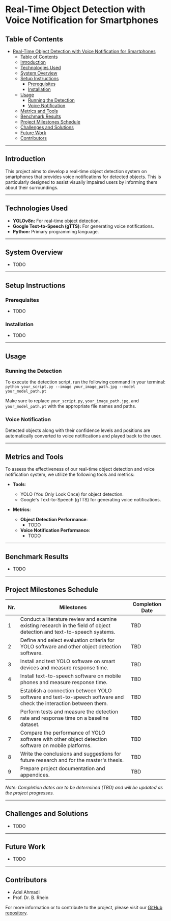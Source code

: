 # Real-Time Object Detection with Voice Notification for Smartphones

## Table of Contents
- [Real-Time Object Detection with Voice Notification for Smartphones](#real-time-object-detection-with-voice-notification-for-smartphones)
  - [Table of Contents](#table-of-contents)
  - [Introduction](#introduction)
  - [Technologies Used](#technologies-used)
  - [System Overview](#system-overview)
  - [Setup Instructions](#setup-instructions)
    - [Prerequisites](#prerequisites)
    - [Installation](#installation)
  - [Usage](#usage)
    - [Running the Detection](#running-the-detection)
    - [Voice Notification](#voice-notification)
  - [Metrics and Tools](#metrics-and-tools)
  - [Benchmark Results](#benchmark-results)
  - [Project Milestones Schedule](#project-milestones-schedule)
  - [Challenges and Solutions](#challenges-and-solutions)
  - [Future Work](#future-work)
  - [Contributors](#contributors)

---

## Introduction
This project aims to develop a real-time object detection system on smartphones that provides voice notifications for detected objects. This is particularly designed to assist visually impaired users by informing them about their surroundings.

---

## Technologies Used
- **YOLOv8n:** For real-time object detection.
- **Google Text-to-Speech (gTTS):** For generating voice notifications.
- **Python:** Primary programming language.
<!-- - **Android/iOS:** Target platforms for the application. -->

---

## System Overview
- TODO
<!-- The system captures live video from the smartphone's camera, identifies objects in real-time using the YOLOv8n model, and communicates detected objects and their positions via voice notifications. -->

---

## Setup Instructions

### Prerequisites
- TODO
<!-- - Python 3.8 or higher
- Access to a smartphone camera or webcam -->

### Installation
- TODO
<!-- 1. Clone the repository: `git clone [repository URL]`
2. Install dependencies: `pip install -r requirements.txt`
3. Download and place YOLOv8n model weights in the project directory. -->

---

## Usage

### Running the Detection
To execute the detection script, run the following command in your terminal:
`python your_script.py --image your_image_path.jpg --model your_model_path.pt`

Make sure to replace `your_script.py`, `your_image_path.jpg`, and `your_model_path.pt` with the appropriate file names and paths.


### Voice Notification
Detected objects along with their confidence levels and positions are automatically converted to voice notifications and played back to the user.

---

## Metrics and Tools
To assess the effectiveness of our real-time object detection and voice notification system, we utilize the following tools and metrics:

- **Tools**:
  - YOLO (You Only Look Once) for object detection.
  - Google's Text-to-Speech (gTTS) for generating voice notifications.

- **Metrics**:
  - **Object Detection Performance**:
    - TODO
    <!-- - Detection Accuracy: Precision and recall rates.
    - Detection Speed: Time taken from image capture to object detection. -->
  - **Voice Notification Performance**:
    - TODO
    <!-- - Notification Speed: Time taken from object detection to voice notification delivery.
    - Notification Clarity: Understandability of voice notifications. -->

---

## Benchmark Results
- TODO
<!-- *Note: This section will be updated with the actual performance metrics and comparisons once the testing phase is completed.* -->

---

## Project Milestones Schedule
| Nr. | Milestones | Completion Date |
|-----|------------|-----------------|
| 1   | Conduct a literature review and examine existing research in the field of object detection and text-to-speech systems. | TBD |
| 2   | Define and select evaluation criteria for YOLO software and other object detection software. | TBD |
| 3   | Install and test YOLO software on smart devices and measure response time. | TBD |
| 4   | Install text-to-speech software on mobile phones and measure response time. | TBD |
| 5   | Establish a connection between YOLO software and text-to-speech software and check the interaction between them. | TBD |
| 6   | Perform tests and measure the detection rate and response time on a baseline dataset. | TBD |
| 7   | Compare the performance of YOLO software with other object detection software on mobile platforms. | TBD |
| 8   | Write the conclusions and suggestions for future research and for the master's thesis. | TBD |
| 9   | Prepare project documentation and appendices. | TBD |

*Note: Completion dates are to be determined (TBD) and will be updated as the project progresses.*

---

## Challenges and Solutions
- TODO
<!-- - **Real-Time Processing:** Optimization techniques were employed to enhance the speed of detection.
- **Voice Clarity:** Selected a voice modulation that is clear and easy to understand. -->

---

## Future Work
- TODO
<!-- - Integration with AR for enhanced spatial understanding.
- Adding support for more languages. -->

---

## Contributors
- Adel Ahmadi
- Prof. Dr. B. Rhein
<!-- - [Adel Ahmadi](your-profile-link)
- [Prof. Dr. B. Rhein](profile-link) -->

For more information or to contribute to the project, please visit our [GitHub repository](https://github.com/AdelAhmadi-GH/realtime_objdetect_with_voicenotify).